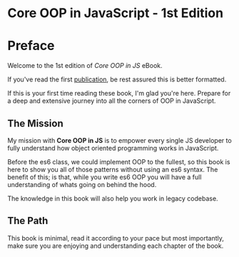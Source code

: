 # Core OOP in JavaScript - 1st Edition
# Preface

Welcome to the 1st edition of *Core OOP in JS* eBook.

If you've read the first [publication](https://codesandbox.io/s/core-javascript-object-oriented-programming-dmmov?file=/docs/read-me.md:1839-1844), be rest assured this is better formatted.

If this is your first time reading these book, I'm glad you're here. Prepare for a deep and extensive journey into all the corners of OOP in JavaScript.

## The Mission

My mission with **Core OOP in JS** is to empower every single JS developer to fully understand how object oriented programming works in JavaScript.

Before the es6 class, we could implement OOP to the fullest, so this book is here to show you all of those patterns without using an es6 syntax. The benefit of this; is that, while you write es6 OOP you will have a full understanding of whats going on behind the hood.

The knowledge in this book will also help you work in legacy codebase.

## The Path

This book is minimal, read it according to your pace but most importantly, make sure you are enjoying and understanding each chapter of the book.
